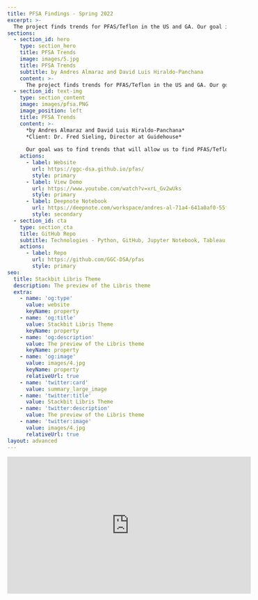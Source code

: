 ```yaml
---
title: PFSA Findings - Spring 2022
excerpt: >-
  The project finds trends for PFAS/Teflon in the US and GA. Our goal is to be able to prevent any harm to people from PFAS at any site and find the offenders causing it.
sections:
  - section_id: hero
    type: section_hero
    title: PFSA Trends
    image: images/5.jpg
    title: PFSA Trends
    subtitle: by Andres Almaraz and David Luis Hiraldo-Panchana
    content: >-
      The project finds trends for PFAS/Teflon in the US and GA. Our goal is to be able to prevent any harm to people from PFAS at any site and find the offenders causing it.
  - section_id: text-img
    type: section_content
    image: images/pfsa.PNG
    image_position: left
    title: PFSA Trends 
    content: >-
      *by Andres Almaraz and David Luis Hiraldo-Panchana*  
      *Client: Dr. Fred Sieling, Director at Guidehouse*  
      
      Our goal was to find trends that will allow us to find PFAS/Teflon in US and GA. It is a manufactured chemical that can cause serious health issues if it enters a person's blood system. Teflon which can contain a chemical of PFAS and can be found on materials like nonstick pan or water repellent clothing. The chemical can never fully go away since it stays wherever it is left whether it is in the air, water, or someone’s body. In addition to our goal, we want to be able to prevent any harm to people from PFAS at any site and find the offenders causing it.
    actions:
      - label: Website
        url: https://ggc-dsa.github.io/pfas/
        style: primary
      - label: View Demo
        url: https://www.youtube.com/watch?v=xrL_Gv2wUks
        style: primary
      - label: Deepnote Notebook
        url: https://deepnote.com/workspace/andres-al-71a4-641a0af0-55f4-45b5-b3cd-3b9eadbe9894/project/Capstone-1c411a1a-39b3-482a-9f41-b53f24acaa96/notebook/Capstone-6003edde86c04fac8d3d68d647e3a29d
        style: secondary
  - section_id: cta
    type: section_cta
    title: GitHub Repo
    subtitle: Technologies - Python, GitHub, Jupyter Notebook, Tableau, Deepnote, Bootstrap, HTML
    actions:
      - label: Repo
        url: https://github.com/GGC-DSA/pfas
        style: primary
seo:
  title: Stackbit Libris Theme
  description: The preview of the Libris theme
  extra:
    - name: 'og:type'
      value: website
      keyName: property
    - name: 'og:title'
      value: Stackbit Libris Theme
      keyName: property
    - name: 'og:description'
      value: The preview of the Libris theme
      keyName: property
    - name: 'og:image'
      value: images/4.jpg
      keyName: property
      relativeUrl: true
    - name: 'twitter:card'
      value: summary_large_image
    - name: 'twitter:title'
      value: Stackbit Libris Theme
    - name: 'twitter:description'
      value: The preview of the Libris theme
    - name: 'twitter:image'
      value: images/4.jpg
      relativeUrl: true
layout: advanced
---
```

<iframe width="560" height="315" src="https://www.youtube.com/embed/8uuFIi-ghPI" frameborder="0" allow="accelerometer; autoplay; clipboard-write; encrypted-media; gyroscope; picture-in-picture" allowfullscreen></iframe>
